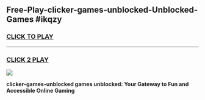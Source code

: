 
## Free-Play-clicker-games-unblocked-Unblocked-Games #ikqzy
<h3>
<a href="https://news.freeplayer.one?title=clicker-games-unblocked&ref=8M">CLICK TO PLAY</a></h3>
<hr>

<h3>
<a href="https://news.freeplayer.one?title=clicker-games-unblocked&ref=8M">CLICK 2 PLAY</a>
  
</h3>

<a href="https://news.freeplayer.one?title=clicker-games-unblocked&ref=8M"><img src="https://clearcache.store/games.png"></a>


**clicker-games-unblocked games unblocked: Your Gateway to Fun and Accessible Online Gaming**

